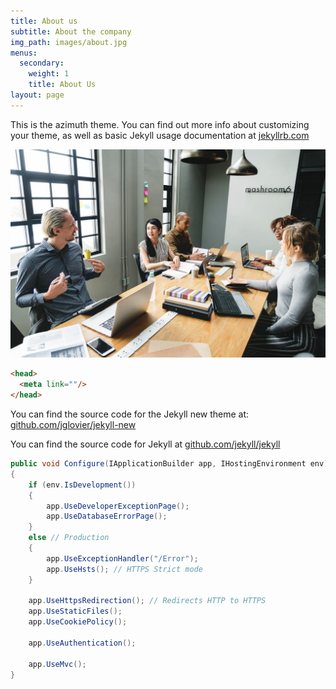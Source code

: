 ```yaml
---
title: About us
subtitle: About the company
img_path: images/about.jpg
menus:
  secondary:
    weight: 1
    title: About Us
layout: page
---
```

This is the azimuth theme. You can find out more info about customizing your theme, as well as basic Jekyll usage documentation at [jekyllrb.com](https://jekyllrb.com)



![Meeting room](/images/9.jpg "A typical meeting")

```html
<head>
  <meta link=""/>
</head>
```

You can find the source code for the Jekyll new theme at: [github.com/jglovier/jekyll-new](https://github.com/jglovier/jekyll-new)

You can find the source code for Jekyll at [github.com/jekyll/jekyll](https://github.com/jekyll/jekyll)

```c#
public void Configure(IApplicationBuilder app, IHostingEnvironment env)
{
	if (env.IsDevelopment())
	{
		app.UseDeveloperExceptionPage();
		app.UseDatabaseErrorPage();
	}
	else // Production
	{
		app.UseExceptionHandler("/Error");
		app.UseHsts(); // HTTPS Strict mode
	}

	app.UseHttpsRedirection(); // Redirects HTTP to HTTPS
	app.UseStaticFiles();
	app.UseCookiePolicy();

	app.UseAuthentication();

	app.UseMvc();
}
```